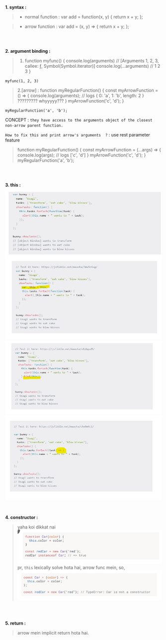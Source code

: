  
**1. syntax :**
>*  normal function :  var add = function(x, y) {
                                     return x + y;
                       };


>*  arrow function :  var add = (x, y) => {
                            return x + y;
                       };



<br>
<br>

**2. argument binding :** 


>1. function myfunc() {
    console.log(arguments)    // [Arguments 1, 2, 3, callee: ƒ, Symbol(Symbol.iterator)]
    console.log(...arguments) //  1 2 3
}

    myfunc(1, 2, 3) 

    
>2.[arrow] :
    function myRegularFunction() {
        const myArrowFunction = () => {
            console.log(arguments);     // logs { 0: 'a', 1: 'b', length: 2 } ????????? whyyyyy??? 
        }
        myArrowFunction('c', 'd');
    } 

    myRegularFunction('a', 'b');

CONCEPT : `they have access to the arguments object of the closest non-arrow parent function.`




`How to fix this and print arrow's arguments  ?` : use rest parameter feature 
>function myRegularFunction() {
    const myArrowFunction = (...args) => {
        console.log(args);         // logs ['c', 'd']
    }
    myArrowFunction('c', 'd');
}
myRegularFunction('a', 'b'); 

<br>
<br>

**3. this :**

![](/bootstrapsImages/arrow_this1.jpg)
![](/bootstrapsImages/arrow_this2.jpg)
![](/bootstrapsImages/arrow_this3.jpg)
![](/bootstrapsImages/arrow_this4.jpg)

<br>

**4. constructor :**  
> yaha koi dikkat nai
![](/bootstrapsImages/arrow_constructor1.jpg)
> pr, `this` lexically solve hota hai, arrow func mein, so, 
![](/bootstrapsImages/arrow_constructor2.jpg)

    
<br>
<br>

**5. return :** 
> arrow mein implicit return hota hai.

